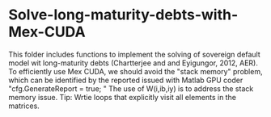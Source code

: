 # Solve-long-maturity-debts-with-Mex-CUDA

This folder includes functions to implement the solving of sovereign default model wit long-maturity debts (Chartterjee and and Eyigungor, 2012, AER). 
To efficiently use Mex CUDA, we should avoid the "stack memory" problem, which can be identified by the reported issued with Matlab GPU coder "cfg.GenerateReport = true; "
The use of W(i,ib,iy) is to address the stack memory issue. 
Tip: 
Wrtie loops that explicitly visit all elements in the matrices. 
